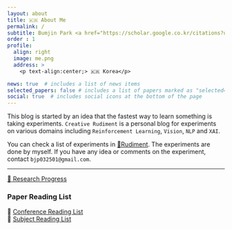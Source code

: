 ```yaml
---
layout: about
title: 🇰🇷 About Me
permalink: /
subtitle: Bumjin Park <a href="https://scholar.google.co.kr/citations?user=XzIXaxoAAAAJ&hl=ko"> (Google Scholar) </a>
order : 1 
profile:
  align: right
  image: me.png
  address: >
    <p text-align:center;> 🇰🇷 Korea</p>

news: true  # includes a list of news items
selected_papers: false # includes a list of papers marked as "selected={true}"
social: true  # includes social icons at the bottom of the page
---
```


This blog is started by an idea that the fastest way to learn something is taking experiments. `Creative Rudiment` is a personal blog for experiments on various domains including `Reinforcement Learning`, `Vision`, `NLP` and `XAI`. 

You can check a list of experiments in [🔖Rudiment](/blog/). 
The experiments are done by myself. 
If you have any idea or comments on the experiment, contact `bjp032501@gmail.com`.


<hr/>

[🐾 Research Progress](/reserach/)

<!-- 🧗‍♂️ Experience [(한국어)](/experience_kor/)   -->
<!-- / [(English)](/experience_en/) -->

<h3> Paper Reading List </h3>

📖 [Conference Reading List](/reading_list/)  
📖 [Subject Reading List](/subjects_list/)  


<!-- 🎓 Education [(한국어)](/grade/)   -->



<!-- Experiment Domain Tags
* [VISION](http://localhost:4000/blog/category/VISION/)
* [XAI](http://localhost:4000/blog/category/XAI/)
* [RL](http://localhost:4000/blog/category/RL/)

Experiment Algorithm Tags
* [LRP](http://localhost:4000/blog/category/XAI/)
 -->

